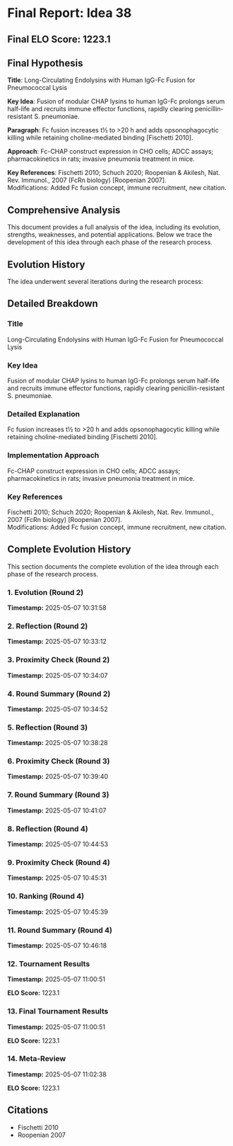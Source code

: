 # Final Report: Idea 38

## Final ELO Score: 1223.1

## Final Hypothesis

**Title**: Long-Circulating Endolysins with Human IgG-Fc Fusion for Pneumococcal Lysis

**Key Idea**: Fusion of modular CHAP lysins to human IgG-Fc prolongs serum half-life and recruits immune effector functions, rapidly clearing penicillin-resistant S. pneumoniae.

**Paragraph**: Fc fusion increases t½ to >20 h and adds opsonophagocytic killing while retaining choline-mediated binding [Fischetti 2010].

**Approach**: Fc-CHAP construct expression in CHO cells; ADCC assays; pharmacokinetics in rats; invasive pneumonia treatment in mice.

**Key References**: Fischetti 2010; Schuch 2020; Roopenian & Akilesh, Nat. Rev. Immunol., 2007 (FcRn biology) [Roopenian 2007].  
   Modifications: Added Fc fusion concept, immune recruitment, new citation.

## Comprehensive Analysis

This document provides a full analysis of the idea, including its evolution, strengths, weaknesses, and potential applications. Below we trace the development of this idea through each phase of the research process.

## Evolution History

The idea underwent several iterations during the research process:

## Detailed Breakdown

### Title

Long-Circulating Endolysins with Human IgG-Fc Fusion for Pneumococcal Lysis

### Key Idea

Fusion of modular CHAP lysins to human IgG-Fc prolongs serum half-life and recruits immune effector functions, rapidly clearing penicillin-resistant S. pneumoniae.

### Detailed Explanation

Fc fusion increases t½ to >20 h and adds opsonophagocytic killing while retaining choline-mediated binding [Fischetti 2010].

### Implementation Approach

Fc-CHAP construct expression in CHO cells; ADCC assays; pharmacokinetics in rats; invasive pneumonia treatment in mice.

### Key References

Fischetti 2010; Schuch 2020; Roopenian & Akilesh, Nat. Rev. Immunol., 2007 (FcRn biology) [Roopenian 2007].  
   Modifications: Added Fc fusion concept, immune recruitment, new citation.

## Complete Evolution History

This section documents the complete evolution of the idea through each phase of the research process.

### 1. Evolution (Round 2)
**Timestamp:** 2025-05-07 10:31:58



### 2. Reflection (Round 2)
**Timestamp:** 2025-05-07 10:33:12



### 3. Proximity Check (Round 2)
**Timestamp:** 2025-05-07 10:34:07



### 4. Round Summary (Round 2)
**Timestamp:** 2025-05-07 10:34:52



### 5. Reflection (Round 3)
**Timestamp:** 2025-05-07 10:38:28



### 6. Proximity Check (Round 3)
**Timestamp:** 2025-05-07 10:39:40



### 7. Round Summary (Round 3)
**Timestamp:** 2025-05-07 10:41:07



### 8. Reflection (Round 4)
**Timestamp:** 2025-05-07 10:44:53



### 9. Proximity Check (Round 4)
**Timestamp:** 2025-05-07 10:45:31



### 10. Ranking (Round 4)
**Timestamp:** 2025-05-07 10:45:39



### 11. Round Summary (Round 4)
**Timestamp:** 2025-05-07 10:46:18



### 12. Tournament Results
**Timestamp:** 2025-05-07 11:00:51

**ELO Score:** 1223.1



### 13. Final Tournament Results
**Timestamp:** 2025-05-07 11:00:51

**ELO Score:** 1223.1



### 14. Meta-Review
**Timestamp:** 2025-05-07 11:02:38

**ELO Score:** 1223.1



## Citations

- Fischetti 2010
- Roopenian 2007
